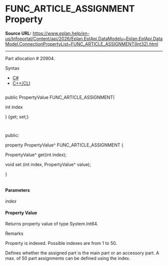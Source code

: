 # FUNC_ARTICLE_ASSIGNMENT Property

**Source URL:** https://www.eplan.help/en-us/Infoportal/Content/api/2026/Eplan.EplApi.DataModelu~Eplan.EplApi.DataModel.ConnectionPropertyList~FUNC_ARTICLE_ASSIGNMENT(Int32).html

---

Part allocation # 20904.

Syntax

- [C#](#i-syntax-CS)
- [C++/CLI](#i-syntax-CPP2005)

```
```
public PropertyValue FUNC_ARTICLE_ASSIGNMENT( 

   int index

) {get; set;}
```
```

```
```
public:

property PropertyValue^ FUNC_ARTICLE_ASSIGNMENT {

   PropertyValue^ get(int index);

   void set (int index, PropertyValue^ value);

}
```
```

#### Parameters

*index*

#### Property Value

Returns property value of type System.Int64.

Remarks

Property is indexed. Possible indexes are from 1 to 50.

Defines whether the assigned part is the main part or an accessory part. A max. of 50 part assignments can be defined using the index.
